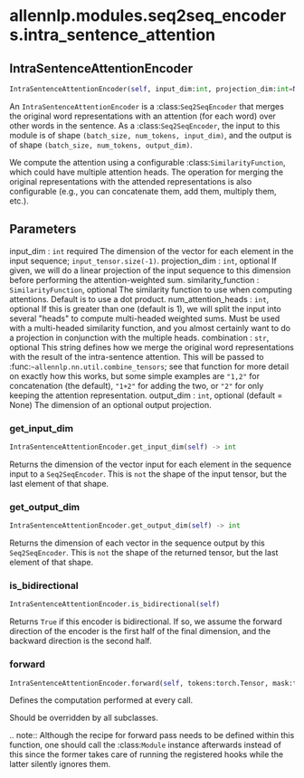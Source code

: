 # allennlp.modules.seq2seq_encoders.intra_sentence_attention

## IntraSentenceAttentionEncoder
```python
IntraSentenceAttentionEncoder(self, input_dim:int, projection_dim:int=None, similarity_function:allennlp.modules.similarity_functions.similarity_function.SimilarityFunction=DotProductSimilarity(), num_attention_heads:int=1, combination:str='1,2', output_dim:int=None) -> None
```

An ``IntraSentenceAttentionEncoder`` is a :class:`Seq2SeqEncoder` that merges the original word
representations with an attention (for each word) over other words in the sentence.  As a
:class:`Seq2SeqEncoder`, the input to this module is of shape ``(batch_size, num_tokens,
input_dim)``, and the output is of shape ``(batch_size, num_tokens, output_dim)``.

We compute the attention using a configurable :class:`SimilarityFunction`, which could have
multiple attention heads.  The operation for merging the original representations with the
attended representations is also configurable (e.g., you can concatenate them, add them,
multiply them, etc.).

Parameters
----------
input_dim : ``int`` required
    The dimension of the vector for each element in the input sequence;
    ``input_tensor.size(-1)``.
projection_dim : ``int``, optional
    If given, we will do a linear projection of the input sequence to this dimension before
    performing the attention-weighted sum.
similarity_function : ``SimilarityFunction``, optional
    The similarity function to use when computing attentions.  Default is to use a dot product.
num_attention_heads : ``int``, optional
    If this is greater than one (default is 1), we will split the input into several "heads" to
    compute multi-headed weighted sums.  Must be used with a multi-headed similarity function,
    and you almost certainly want to do a projection in conjunction with the multiple heads.
combination : ``str``, optional
    This string defines how we merge the original word representations with the result of the
    intra-sentence attention.  This will be passed to
    :func:`~allennlp.nn.util.combine_tensors`; see that function for more detail on exactly how
    this works, but some simple examples are ``"1,2"`` for concatenation (the default),
    ``"1+2"`` for adding the two, or ``"2"`` for only keeping the attention representation.
output_dim : ``int``, optional (default = None)
    The dimension of an optional output projection.

### get_input_dim
```python
IntraSentenceAttentionEncoder.get_input_dim(self) -> int
```

Returns the dimension of the vector input for each element in the sequence input
to a ``Seq2SeqEncoder``. This is `not` the shape of the input tensor, but the
last element of that shape.

### get_output_dim
```python
IntraSentenceAttentionEncoder.get_output_dim(self) -> int
```

Returns the dimension of each vector in the sequence output by this ``Seq2SeqEncoder``.
This is `not` the shape of the returned tensor, but the last element of that shape.

### is_bidirectional
```python
IntraSentenceAttentionEncoder.is_bidirectional(self)
```

Returns ``True`` if this encoder is bidirectional.  If so, we assume the forward direction
of the encoder is the first half of the final dimension, and the backward direction is the
second half.

### forward
```python
IntraSentenceAttentionEncoder.forward(self, tokens:torch.Tensor, mask:torch.Tensor)
```
Defines the computation performed at every call.

Should be overridden by all subclasses.

.. note::
    Although the recipe for forward pass needs to be defined within
    this function, one should call the :class:`Module` instance afterwards
    instead of this since the former takes care of running the
    registered hooks while the latter silently ignores them.

